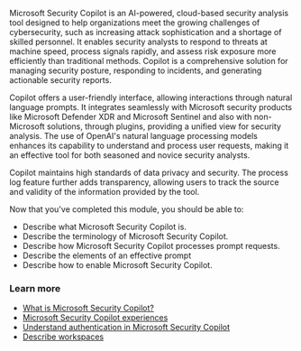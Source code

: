 
Microsoft Security Copilot is an AI-powered, cloud-based security analysis tool designed to help organizations meet the growing challenges of cybersecurity, such as increasing attack sophistication and a shortage of skilled personnel. It enables security analysts to respond to threats at machine speed, process signals rapidly, and assess risk exposure more efficiently than traditional methods. Copilot is a comprehensive solution for managing security posture, responding to incidents, and generating actionable security reports.

Copilot offers a user-friendly interface, allowing interactions through natural language prompts. It integrates seamlessly with Microsoft security products like Microsoft Defender XDR and Microsoft Sentinel and also with non-Microsoft solutions, through plugins, providing a unified view for security analysis. The use of OpenAI's natural language processing models enhances its capability to understand and process user requests, making it an effective tool for both seasoned and novice security analysts.

Copilot maintains high standards of data privacy and security. The process log feature further adds transparency, allowing users to track the source and validity of the information provided by the tool.

Now that you've completed this module, you should be able to:

- Describe what Microsoft Security Copilot is.
- Describe the terminology of Microsoft Security Copilot.
- Describe how Microsoft Security Copilot processes prompt requests.
- Describe the elements of an effective prompt
- Describe how to enable Microsoft Security Copilot.

### Learn more

- [What is Microsoft Security Copilot?](/security-copilot/microsoft-security-copilot)
- [Microsoft Security Copilot experiences](/security-copilot/experiences-security-copilot)
- [Understand authentication in Microsoft Security Copilot](/security-copilot/authentication)
- [Describe workspaces](/training/modules/security-copilot-describe-core-features/2b-describe-workspaces)